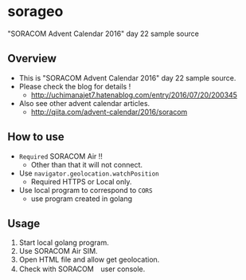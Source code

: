 # sorageo
"SORACOM Advent Calendar 2016" day 22 sample source

## Overview
- This is "SORACOM Advent Calendar 2016" day 22 sample source.
- Please check the blog for details !
	- http://uchimanajet7.hatenablog.com/entry/2016/07/20/200345
- Also see other advent calendar articles.
	- http://qiita.com/advent-calendar/2016/soracom

## How to use
- `Required` SORACOM Air !! 
	- Other than that it will not connect.
- Use `navigator.geolocation.watchPosition`
	- Required HTTPS or Local only.
- Use local program to correspond to `CORS`
	- use program created in golang

## Usage
1. Start local golang program.
1. Use SORACOM Air SIM.
1. Open HTML file and allow get geolocation.
1. Check with SORACOM　user console.　 
